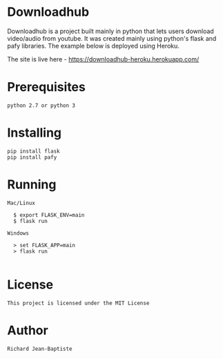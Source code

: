 # Downloadhub

Downloadhub is a project built mainly in python that lets users download video/audio from youtube.
It was created mainly using python's flask and pafy libraries. The example below is deployed using Heroku.

The site is live here - https://downloadhub-heroku.herokuapp.com/

# Prerequisites

```
python 2.7 or python 3
```

# Installing

```
pip install flask
pip install pafy

```

# Running

```
Mac/Linux
  
  $ export FLASK_ENV=main
  $ flask run

Windows
  
  > set FLASK_APP=main
  > flask run
  
```


# License 

```
This project is licensed under the MIT License

```

# Author

```
Richard Jean-Baptiste

```

